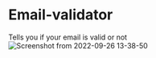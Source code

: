 # Email-validator
Tells you if your email is valid or not
![Screenshot from 2022-09-26 13-38-50](https://user-images.githubusercontent.com/93251536/192256711-0260cbeb-564a-4503-855c-cdb7374ece0a.png)
